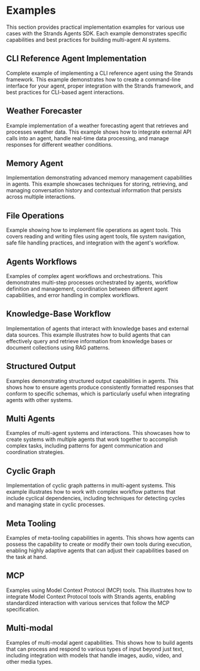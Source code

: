 # Examples

This section provides practical implementation examples for various use cases with the Strands Agents SDK. Each example demonstrates specific capabilities and best practices for building multi-agent AI systems.

## CLI Reference Agent Implementation

Complete example of implementing a CLI reference agent using the Strands framework. This example demonstrates how to create a command-line interface for your agent, proper integration with the Strands framework, and best practices for CLI-based agent interactions.

## Weather Forecaster

Example implementation of a weather forecasting agent that retrieves and processes weather data. This example shows how to integrate external API calls into an agent, handle real-time data processing, and manage responses for different weather conditions.

## Memory Agent

Implementation demonstrating advanced memory management capabilities in agents. This example showcases techniques for storing, retrieving, and managing conversation history and contextual information that persists across multiple interactions.

## File Operations

Example showing how to implement file operations as agent tools. This covers reading and writing files using agent tools, file system navigation, safe file handling practices, and integration with the agent's workflow.

## Agents Workflows

Examples of complex agent workflows and orchestrations. This demonstrates multi-step processes orchestrated by agents, workflow definition and management, coordination between different agent capabilities, and error handling in complex workflows.

## Knowledge-Base Workflow

Implementation of agents that interact with knowledge bases and external data sources. This example illustrates how to build agents that can effectively query and retrieve information from knowledge bases or document collections using RAG patterns.

## Structured Output

Examples demonstrating structured output capabilities in agents. This shows how to ensure agents produce consistently formatted responses that conform to specific schemas, which is particularly useful when integrating agents with other systems.

## Multi Agents

Examples of multi-agent systems and interactions. This showcases how to create systems with multiple agents that work together to accomplish complex tasks, including patterns for agent communication and coordination strategies.

## Cyclic Graph

Implementation of cyclic graph patterns in multi-agent systems. This example illustrates how to work with complex workflow patterns that include cyclical dependencies, including techniques for detecting cycles and managing state in cyclic processes.

## Meta Tooling

Examples of meta-tooling capabilities in agents. This shows how agents can possess the capability to create or modify their own tools during execution, enabling highly adaptive agents that can adjust their capabilities based on the task at hand.

## MCP

Examples using Model Context Protocol (MCP) tools. This illustrates how to integrate Model Context Protocol tools with Strands agents, enabling standardized interaction with various services that follow the MCP specification.

## Multi-modal

Examples of multi-modal agent capabilities. This shows how to build agents that can process and respond to various types of input beyond just text, including integration with models that handle images, audio, video, and other media types.